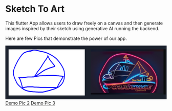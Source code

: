 # Sketch To Art

This flutter App allows users to draw freely on a canvas and then generate images inspired by their sketch using generative AI running the backend.

Here are few Pics that demonstrate the power of our app.

![Demo Pic 1](assets/demo%201.png)
[Demo Pic 2](assets/demo%202.png)
[Demo Pic 3](assets/demo%203.png)
